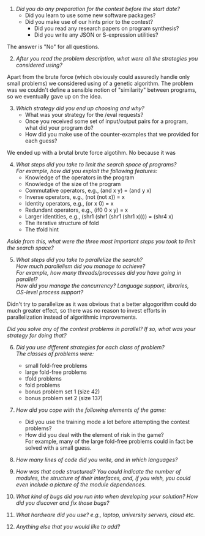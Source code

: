 1. _Did you do any preparation for the contest before the start date?_
   - Did you learn to use some new software packages?
   - Did you make use of our hints prior to the contest?
      - Did you read any research papers on program synthesis?
      - Did you write any JSON or S-expression utilities?

 The answer is "No" for all questions.


2. _After you read the problem description, what were all the strategies you considered using?_

 Apart from the brute force (which obviously could assuredly handle only small problems) we considered using of a genetic algorithm.
 The problem was we couldn't define a sensible notion of "similarity" between programs, so we eventually gave up on the idea.


3. _Which strategy did you end up choosing and why?_
   - What was your strategy for the /eval requests?
   - Once you received some set of input/output pairs for a program, what did your program do?
   - How did you make use of the counter-examples that we provided for each guess?

 We ended up with a brutal brute force algotihm. No because it was 


4. _What steps did you take to limit the search space of programs?  
  For example, how did you exploit the following features:_
      - Knowledge of the operators in the program
      - Knowledge of the size of the program
      - Commutative operators, e.g., (and x y) = (and y x)
      - Inverse operators,     e.g., (not (not x)) = x
      - Identity operators,    e.g., (or x 0) = x
      - Redundant operators,   e.g., (if0 0 x y) = x
      - Larger identities,     e.g., (shr1 (shr1 (shr1 (shr1 x)))) = (shr4 x)
      - The iterative structure of fold
      - The tfold hint  

  _Aside from this, what were the three most important steps you took to limit the search space?_


5. _What steps did you take to parallelize the search?  
   How much parallelism did you manage to achieve?  
   For example, how many threads/processes did you have going in parallel?  
   How did you manage the concurrency? Language support, libraries, OS-level process support?_  

 Didn't try to parallelize as it was obvious that a better algogorithm could do much greater effect, so there was no reason to invest efforts in parallelization instead of algorithmic improvements.

   _Did you solve any of the contest problems in parallel? If so, what was your strategy for doing that?_


6. _Did you use different strategies for each class of problem?  
   The classes of problems were:_
      - small fold-free problems
      - large fold-free problems
      - tfold problems
      - fold problems
      - bonus problem set 1 (size 42)
      - bonus problem set 2 (size 137)


7. _How did you cope with the following elements of the game:_
      - Did you use the training mode a lot before attempting the contest problems?
      - How did you deal with the element of risk in the game?  
        For example, many of the large fold-free problems could in fact be solved with a small guess.


8. _How many lines of code did you write, and in which languages?_


9. _How was that code structured? You could indicate the number of modules, the structure of their interfaces, and, if you wish, you could even include a picture of the module dependences._


10. _What kind of bugs did you run into when developing your solution?
    How did you discover and fix those bugs?_


11. _What hardware did you use?
    e.g., laptop, university servers, cloud etc._


12. _Anything else that you would like to add?_

